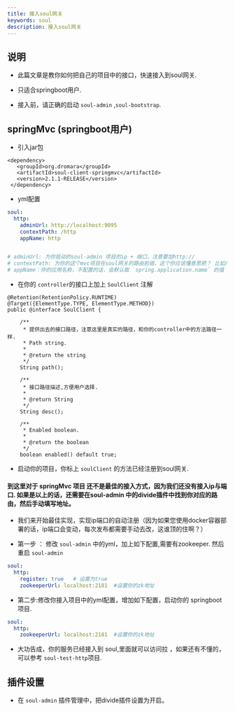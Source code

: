 ```yaml
---
title: 接入soul网关
keywords: soul
description: 接入soul网关
---
```




## 说明

* 此篇文章是教你如何把自己的项目中的接口，快速接入到soul网关.

* 只适合springboot用户.

* 接入前，请正确的启动 `soul-admin` ,`soul-bootstrap`.


## springMvc  (springboot用户)

* 引入jar包

```
<dependency>
   <groupId>org.dromara</groupId>
   <artifactId>soul-client-springmvc</artifactId>
   <version>2.1.1-RELEASE</version>
 </dependency>
```

* yml配置

```yml
soul:
  http:
    adminUrl: http://localhost:9095
    contextPath: /http
    appName: http


# adminUrl: 为你启动的soul-admin 项目的ip + 端口，注意要加http://
# contextPath: 为你的这个mvc项目在soul网关的路由前缀，这个你应该懂意思把？ 比如/order ，/product 等等，网关会根据你的这个前缀来进行路由.
# appName：你的应用名称，不配置的话，会默认取 `spring.application.name` 的值


```

* 在你的 `controller`的接口上加上 `SoulClient` 注解

```
@Retention(RetentionPolicy.RUNTIME)
@Target({ElementType.TYPE, ElementType.METHOD})
public @interface SoulClient {

    /**
     * 提供出去的接口路径，注意这里是真实的路径，和你的controller中的方法路径一样.
     * Path string.
     *
     * @return the string
     */
    String path();

    /**
     * 接口路径描述,方便用户选择.
     *
     * @return String
     */
    String desc();

    /**
     * Enabled boolean.
     *
     * @return the boolean
     */
    boolean enabled() default true;
```


* 启动你的项目，你标上 `soulClient` 的方法已经注册到soul网关.


####  到这里对于 springMvc 项目 还不是最佳的接入方式，因为我们还没有接入ip与端口. 如果是以上的话，还需要在soul-admin 中的divide插件中找到你对应的路由，然后手动填写地址。


*  我们来开始最佳实现，实现ip端口的自动注册（因为如果您使用docker容器部署的话，ip端口会变动，每次发布都需要手动去改，这谁顶的住啊？）

*  第一步 ： 修改 `soul-admin` 中的yml，加上如下配置,需要有zookeeper. 然后重启 `soul-admin`

```yml
soul:
  http:
    register: true   # 设置为true
    zookeeperUrl: localhost:2181  #设置你的zk地址
```
 
*  第二步:修改你接入项目中的yml配置，增加如下配置，启动你的 springboot项目.

```yml
soul:
  http:
    zookeeperUrl: localhost:2181  #设置你的zk地址
```

* 大功告成，你的服务已经接入到 soul,里面就可以访问拉 ，如果还有不懂的，可以参考 `soul-test-http`项目.


## 插件设置

* 在 `soul-admin` 插件管理中，把divide插件设置为开启。